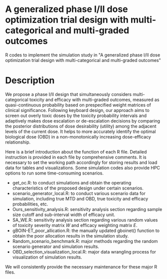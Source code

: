 # A generalized phase I/II dose optimization trial design with multi-categorical and multi-graded outcomes
R codes to implement the simulation study in "A generalized phase I/II dose optimization trial design with multi-categorical and multi-graded outcomes"

# Description
We propose a phase I/II design that simultaneously considers multi-categorical toxicity and efficacy with multi-graded outcomes, measured as quasi-continuous probability based on prespecified weight matrices of clinical significance. Following keyboard design, our approach aims to screen out overly toxic doses by the toxicity probability intervals and adaptively makes dose escalation or de-escalation decisions by comparing the posterior distributions of dose desirability (utility) among the adjacent levels of the current dose. It helps to more accurately identify the optimal biological dose (OBD) in a non-monotonically increasing dose-efficacy relationship.

Here is a brief introduction about the function of each R file. Detailed instruction is provided in each file by comprehensive comments. It is necessary to set the working path accordingly for storing results and load data for tables and visualizations. Some simulation codes also provide HPC options to run some time-consuming scenarios.

* get_oc.R: to conduct simulations and obtain the operating characteristics of the proposed design under certain scenarios.
* scenario_generator_local.R: to conduct various scenario data for simulation, including true MTD and OBD, true toxicity and efficacy probabilities, etc.
* Ours_sensitivity_analysis.R: sensitivity analysis section regarding sample size cutoff and sub-interval width of efficacy unit.
* SA_WE.R: sensitivity analysis section regarding various random values of toxicity severity matrix $W$ and efficacy weighting matrix $E$.
* gBOIN-ET_poor_allication.R: the manually updated gboinet() function to obtain the poor allocation results in the simulation study.
* Random_scenario_benchmark.R: major methods regarding the random scenario generator and simulation results.
* OBD_selection_visualization_local.R: major data wrangling process for visualization of simulation results.

We will consistently provide the necessary maintenance for these major R files.
